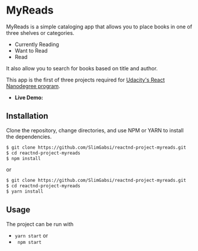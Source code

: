 # MyReads

MyReads is a simple cataloging app that allows you to place books in one of three shelves or categories.

- Currently Reading
- Want to Read
- Read

It also allow you to search for books based on title and author.

This app is the first of three projects required for [Udacity's React Nanodegree program](https://www.udacity.com/course/react-nanodegree--nd019).



- **Live Demo:** 



## Installation

Clone the repository, change directories, and use  NPM or YARN to install the dependencies.

```bash
$ git clone https://github.com/SlimGabsi/reactnd-project-myreads.git
$ cd reactnd-project-myreads
$ npm install 
```
or
```bash
$ git clone https://github.com/SlimGabsi/reactnd-project-myreads.git
$ cd reactnd-project-myreads
$ yarn install 
```


## Usage

The project can be run with

- `yarn start` 
or
- ` npm start` 

